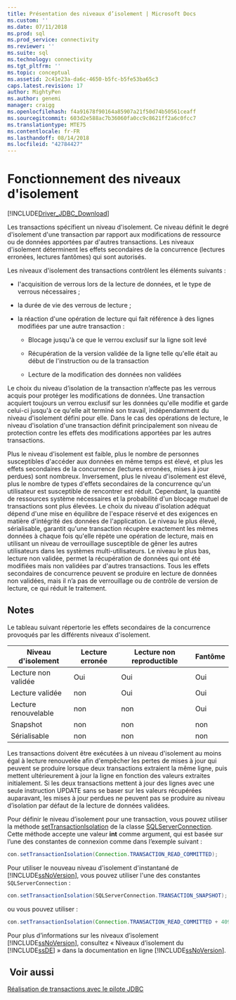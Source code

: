 ```yaml
---
title: Présentation des niveaux d’isolement | Microsoft Docs
ms.custom: ''
ms.date: 07/11/2018
ms.prod: sql
ms.prod_service: connectivity
ms.reviewer: ''
ms.suite: sql
ms.technology: connectivity
ms.tgt_pltfrm: ''
ms.topic: conceptual
ms.assetid: 2c41e23a-da6c-4650-b5fc-b5fe53ba65c3
caps.latest.revision: 17
author: MightyPen
ms.author: genemi
manager: craigg
ms.openlocfilehash: f4a91678f90164a85907a21f50d74b50561ceaff
ms.sourcegitcommit: 603d2e588ac7b36060fa0cc9c8621ff2a6c0fcc7
ms.translationtype: MTE75
ms.contentlocale: fr-FR
ms.lasthandoff: 08/14/2018
ms.locfileid: "42784427"
---
```

# <a name="understanding-isolation-levels"></a>Fonctionnement des niveaux d'isolement

[!INCLUDE[Driver_JDBC_Download](../../includes/driver_jdbc_download.md)]

Les transactions spécifient un niveau d'isolement. Ce niveau définit le degré d'isolement d'une transaction par rapport aux modifications de ressource ou de données apportées par d'autres transactions. Les niveaux d'isolement déterminent les effets secondaires de la concurrence (lectures erronées, lectures fantômes) qui sont autorisés.  
  
Les niveaux d'isolement des transactions contrôlent les éléments suivants :  
  
- l'acquisition de verrous lors de la lecture de données, et le type de verrous nécessaires ;  
  
- la durée de vie des verrous de lecture ;  
  
- la réaction d'une opération de lecture qui fait référence à des lignes modifiées par une autre transaction :  
  
  - Blocage jusqu'à ce que le verrou exclusif sur la ligne soit levé  
  
  - Récupération de la version validée de la ligne telle qu'elle était au début de l'instruction ou de la transaction  
  
  - Lecture de la modification des données non validées  

Le choix du niveau d’isolation de la transaction n’affecte pas les verrous acquis pour protéger les modifications de données. Une transaction acquiert toujours un verrou exclusif sur les données qu'elle modifie et garde celui-ci jusqu'à ce qu'elle ait terminé son travail, indépendamment du niveau d'isolement défini pour elle. Dans le cas des opérations de lecture, le niveau d'isolation d'une transaction définit principalement son niveau de protection contre les effets des modifications apportées par les autres transactions.  
  
Plus le niveau d'isolement est faible, plus le nombre de personnes susceptibles d'accéder aux données en même temps est élevé, et plus les effets secondaires de la concurrence (lectures erronées, mises à jour perdues) sont nombreux. Inversement, plus le niveau d'isolement est élevé, plus le nombre de types d'effets secondaires de la concurrence qu'un utilisateur est susceptible de rencontrer est réduit. Cependant, la quantité de ressources système nécessaires et la probabilité d'un blocage mutuel de transactions sont plus élevées. Le choix du niveau d'isolation adéquat dépend d'une mise en équilibre de l'espace réservé et des exigences en matière d'intégrité des données de l'application. Le niveau le plus élevé, sérialisable, garantit qu'une transaction récupère exactement les mêmes données à chaque fois qu'elle répète une opération de lecture, mais en utilisant un niveau de verrouillage susceptible de gêner les autres utilisateurs dans les systèmes multi-utilisateurs. Le niveau le plus bas, lecture non validée, permet la récupération de données qui ont été modifiées mais non validées par d'autres transactions. Tous les effets secondaires de concurrence peuvent se produire en lecture de données non validées, mais il n’a pas de verrouillage ou de contrôle de version de lecture, ce qui réduit le traitement.  

## <a name="remarks"></a>Notes 

 Le tableau suivant répertorie les effets secondaires de la concurrence provoqués par les différents niveaux d'isolement.  
  
| Niveau d'isolement  | Lecture erronée | Lecture non reproductible | Fantôme |
| ---------------- | ---------- | ------------------- | ------- |
| Lecture non validée | Oui        | Oui                 | Oui     |
| Lecture validée   | non         | Oui                 | Oui     |
| Lecture renouvelable  | non         | non                  | Oui     |
| Snapshot         | non         | non                  | non      |
| Sérialisable     | non         | non                  | non      |
  
Les transactions doivent être exécutées à un niveau d'isolement au moins égal à lecture renouvelée afin d'empêcher les pertes de mises à jour qui peuvent se produire lorsque deux transactions extraient la même ligne, puis mettent ultérieurement à jour la ligne en fonction des valeurs extraites initialement. Si les deux transactions mettent à jour des lignes avec une seule instruction UPDATE sans se baser sur les valeurs récupérées auparavant, les mises à jour perdues ne peuvent pas se produire au niveau d’isolation par défaut de la lecture de données validées.  

Pour définir le niveau d’isolement pour une transaction, vous pouvez utiliser la méthode [setTransactionIsolation](../../connect/jdbc/reference/settransactionisolation-method-sqlserverconnection.md) de la classe [SQLServerConnection](../../connect/jdbc/reference/sqlserverconnection-class.md). Cette méthode accepte une valeur **int** comme argument, qui est basée sur l’une des constantes de connexion comme dans l’exemple suivant :  

```java
con.setTransactionIsolation(Connection.TRANSACTION_READ_COMMITTED);  
```

Pour utiliser le nouveau niveau d'isolement d'instantané de [!INCLUDE[ssNoVersion](../../includes/ssnoversion-md.md)], vous pouvez utiliser l'une des constantes `SQLServerConnection` :  

```java
con.setTransactionIsolation(SQLServerConnection.TRANSACTION_SNAPSHOT);  
```

ou vous pouvez utiliser :  

```java
con.setTransactionIsolation(Connection.TRANSACTION_READ_COMMITTED + 4094);  
```

Pour plus d’informations sur les niveaux d’isolement [!INCLUDE[ssNoVersion](../../includes/ssnoversion-md.md)], consultez « Niveaux d’isolement du [!INCLUDE[ssDE](../../includes/ssde_md.md)] » dans la documentation en ligne [!INCLUDE[ssNoVersion](../../includes/ssnoversion-md.md)].  

## <a name="see-also"></a> Voir aussi

[Réalisation de transactions avec le pilote JDBC](../../connect/jdbc/performing-transactions-with-the-jdbc-driver.md)  
